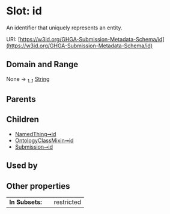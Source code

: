 
# Slot: id


An identifier that uniquely represents an entity.

URI: [https://w3id.org/GHGA-Submission-Metadata-Schema/id](https://w3id.org/GHGA-Submission-Metadata-Schema/id)


## Domain and Range

None &#8594;  <sub>1..1</sub> [String](types/String.md)

## Parents


## Children

 *  [NamedThing➞id](NamedThing_id.md)
 *  [OntologyClassMixin➞id](OntologyClassMixin_id.md)
 *  [Submission➞id](Submission_id.md)

## Used by


## Other properties

|  |  |  |
| --- | --- | --- |
| **In Subsets:** | | restricted |

